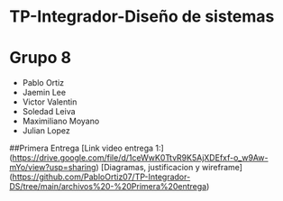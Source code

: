 # TP-Integrador-Diseño de sistemas

# Grupo 8
* Pablo Ortiz
* Jaemin Lee
* Victor Valentin
* Soledad Leiva
* Maximiliano Moyano
* Julian Lopez

##Primera Entrega
[Link video entrega 1:] (https://drive.google.com/file/d/1ceWwK0TtvR9K5AjXDEfxf-o_w9Aw-mYo/view?usp=sharing)
[Diagramas, justificacion y wireframe] (https://github.com/PabloOrtiz07/TP-Integrador-DS/tree/main/archivos%20-%20Primera%20entrega)

